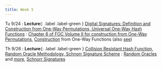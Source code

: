 ```yaml
---
title: Week 5
---
```


Tu 9/24
: **Lecture**{: .label .label-green } [Digital Signatures: Definition and Construction from One-Way Permutations, Universal One-Way Hash Functions](/assets/lecture-notes/collection-F24.pdf)
    : [Chapter 6 of FOC Volume II for construction from One-Way Permutations](https://www.wisdom.weizmann.ac.il/~oded/PSBookFrag/sign.ps), [Construction](https://dl.acm.org/doi/pdf/10.1145/100216.100269) from One-Way Functions (also [see](https://eprint.iacr.org/2005/328.pdf))

Th 9/26
: **Lecture**{: .label .label-green } [Collision Resistant Hash Function, Random Oracle Methodology, Schnorr Signature Scheme](/assets/lecture-notes/collection-F24.pdf)
    : [Random Oracles](https://dl.acm.org/doi/pdf/10.1145/168588.168596) and [more](https://eprint.iacr.org/1998/011.pdf), [Schnorr Signatures](https://www.di.ens.fr/david.pointcheval/Documents/Papers/2000_joc.pdf)
